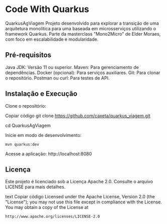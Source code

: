 # Code With Quarkus

QuarkusAgViagem
Projeto desenvolvido para explorar a transição de uma arquitetura monolítica para uma baseada em microsserviços utilizando o framework Quarkus. Parte da masterclass "Mono2Micro" de Elder Moraes, com foco em escalabilidade e modularidade.

## Pré-requisitos
Java JDK: Versão 11 ou superior.
Maven: Para gerenciamento de dependências.
Docker (opcional): Para serviços auxiliares.
Git: Para clonar o repositório.
Postman ou curl: Para testes de API.

## Instalação e Execução
Clone o repositório:

Copiar código
git clone https://github.com/caxeta/quarkus_viagem.git

cd QuarkusAgViagem

Inicie em modo de desenvolvimento:

```shell script
mvn quarkus:dev
```
Acesse a aplicação: http://localhost:8080

## Licença
Este projeto é licenciado sob a Licença Apache 2.0. Consulte o arquivo LICENSE para mais detalhes.

text
Copiar código
Licensed under the Apache License, Version 2.0 (the "License");
you may not use this file except in compliance with the License.
You may obtain a copy of the License at

    http://www.apache.org/licenses/LICENSE-2.0







